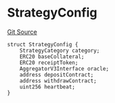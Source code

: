 # StrategyConfig
[Git Source](https://github.com/Level-Money/contracts/blob/0fa663cd541ef95fb08cd2849fd8cc2be3967548/src/v2/common/libraries/StrategyLib.sol)


```solidity
struct StrategyConfig {
    StrategyCategory category;
    ERC20 baseCollateral;
    ERC20 receiptToken;
    AggregatorV3Interface oracle;
    address depositContract;
    address withdrawContract;
    uint256 heartbeat;
}
```

